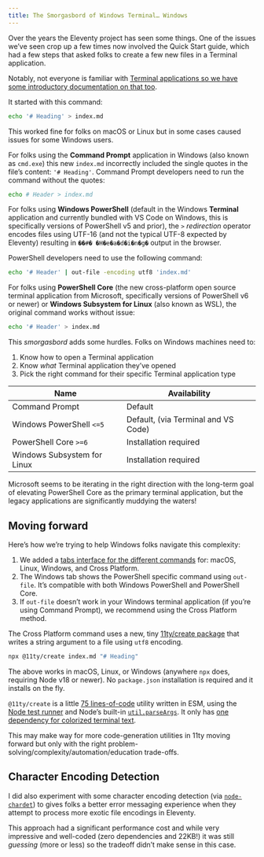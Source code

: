 ```yaml
---
title: The Smorgasbord of Windows Terminal… Windows
---
```

Over the years the Eleventy project has seen some things. One of the issues we’ve seen crop up a few times now involved the Quick Start guide, which had a few steps that asked folks to create a few new files in a Terminal application.

Notably, not everyone is familiar with [Terminal applications so we have some introductory documentation on that too](https://www.11ty.dev/docs/terminal-window/).

It started with this command:

```sh
echo '# Heading' > index.md
```

This worked fine for folks on macOS or Linux but in some cases caused issues for some Windows users.

For folks using the **Command Prompt** application in Windows (also known as `cmd.exe`) this new `index.md` incorrectly included the single quotes in the file’s content: `'# Heading'`. Command Prompt developers need to run the command without the quotes:

```sh
echo # Header > index.md
```

For folks using **Windows PowerShell** (default in the Windows **Terminal** application and currently bundled with VS Code on Windows, this is specifically versions of PowerShell v5 and prior), the `>` _redirection_ operator encodes files using UTF-16 (and not the typical UTF-8 expected by Eleventy) resulting in `��#� �H�e�a�d�i�n�g�` output in the browser.

PowerShell developers need to use the following command:

```sh
echo '# Header' | out-file -encoding utf8 'index.md'
```

For folks using **PowerShell Core** (the new cross-platform open source terminal application from Microsoft, specifically versions of PowerShell v6 or newer) or **Windows Subsystem for Linux** (also known as WSL), the original command works without issue:

```sh
echo '# Header' > index.md
```

This _smorgasbord_ adds some hurdles. Folks on Windows machines need to:

1. Know how to open a Terminal application
1. Know _what_ Terminal application they’ve opened
1. Pick the right command for their specific Terminal application type

<table>
  <thead>
    <tr>
      <th>Name</th>
      <th>Availability</th>
    </tr>
  </thead>
  <tbody>
    <tr>
      <td>Command Prompt</td>
      <td>Default</td>
    </tr>
    <tr>
      <td>Windows PowerShell <code>&lt;=5</code></td>
      <td>Default, (via Terminal and VS Code)</td>
    </tr>
    <tr>
      <td>PowerShell Core <code>&gt;=6</code></td>
      <td>Installation required</td>
    </tr>
    <tr>
      <td>Windows Subsystem for Linux</td>
      <td>Installation required</td>
    </tr>
  </tbody>
</table>

Microsoft seems to be iterating in the right direction with the long-term goal of elevating PowerShell Core as the primary terminal application, but the legacy applications are significantly muddying the waters!

## Moving forward

Here’s how we’re trying to help Windows folks navigate this complexity:

1. We added a [tabs interface for the different commands](https://www.11ty.dev/#quick-start) for: macOS, Linux, Windows, and Cross Platform.
1. The Windows tab shows the PowerShell specific command using `out-file`. It’s compatible with both Windows PowerShell and PowerShell Core.
1. If `out-file` doesn’t work in your Windows terminal application (if you’re using Command Prompt), we recommend using the Cross Platform method.

The Cross Platform command uses a new, tiny [11ty/create package](https://github.com/11ty/create) that writes a string argument to a file using `utf8` encoding.

```sh
npx @11ty/create index.md "# Heading"
```

The above works in macOS, Linux, or Windows (anywhere `npx` does, requiring Node v18 or newer). No `package.json` installation is required and it installs on the fly.

`@11ty/create` is a little [75 lines-of-code](https://github.com/11ty/create/blob/5499a74e989458b30fe6d5a3e3e74bfd9f2458f2/create.js) utility written in ESM, using the [Node test runner](https://nodejs.org/docs/latest/api/test.html) and Node’s built-in [`util.parseArgs`](https://nodejs.org/api/util.html#utilparseargsconfig). It only has [one dependency for colorized terminal text](https://www.npmjs.com/package/kleur).

This may make way for more code-generation utilities in 11ty moving forward but only with the right problem-solving/complexity/automation/education trade-offs.

## Character Encoding Detection

I did also experiment with some character encoding detection (via [`node-chardet`](https://github.com/runk/node-chardet)) to gives folks a better error messaging experience when they attempt to process more exotic file encodings in Eleventy.

This approach had a significant performance cost and while very impressive and well-coded (zero dependencies and 22KB!) it was still _guessing_ (more or less) so the tradeoff didn’t make sense in this case.